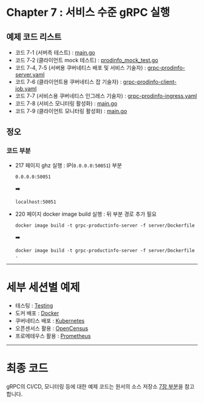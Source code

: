 # Chapter 7 : 서비스 수준 gRPC 실행

## 예제 코드 리스트
- 코드 7-1 (서버측 테스트) : [main.go](01-Testing/productinfo/server/main_test.go)
- 코드 7-2 (클라이언트 mock 테스트) : [prodinfo_mock_test.go](01-Testing/productinfo/client/mock_prodinfo/prodinfo_mock_test.go)
- 코드 7-4, 7-5 (서버용 쿠버네티스 배포 및 서비스 기술자) : [grpc-prodinfo-server.yaml](03-Kubernetes/productinfo/server/grpc-prodinfo-server.yaml)
- 코드 7-6 (클라이언트용 쿠버네티스 잡 기술자) : [grpc-prodinfo-client-job.yaml](03-Kubernetes/productinfo/client/grpc-prodinfo-client-job.yaml)
- 코드 7-7 (서비스용 쿠버네티스 인그레스 기술자) : [grpc-prodinfo-ingress.yaml](03-Kubernetes/productinfo/ingress/grpc-prodinfo-ingress.yaml)
- 코드 7-8 (서비스 모니터링 활성화) : [main.go](04-OpenCensus/productinfo/server/main.go)
- 코드 7-9 (클라이언트 모니터링 활성화) : [main.go](04-OpenCensus/productinfo/client/main.go)

## 정오
### 코드 부분
- 217 페이지 ghz 실행 : IP(`0.0.0.0:50051`) 부분  
    ```
    0.0.0.0:50051
    ```
    :arrow_right:
    ```
    localhost:50051
    ```
- 220 페이지 docker image build 실행 : 뒤 부분 경로 추가 필요  
    ```
    docker image build -t grpc-productinfo-server -f server/Dockerfile
    ```
    :arrow_right:
    ```
    docker image build -t grpc-productinfo-server -f server/Dockerfile .
    ```
---
# 세부 세션별 예제

* 테스팅 : [Testing](./01-Testing)
* 도커 배포 : [Docker](./02-Docker)
* 쿠버네티스 배포 : [Kubernetes](./03-Kubernetes)
* 오픈센서스 활용 : [OpenCensus](./04-OpenCensus)
* 프로메테우스 활용 : [Prometheus](./05-PRometheus)

---
# 최종 코드

gRPC의 CI/CD, 모니터링 등에 대한 예제 코드는 원서의 소스 저장소 [7장 부분](https://github.com/grpc-up-and-running/samples/tree/master/ch07)을 참고합니다.
